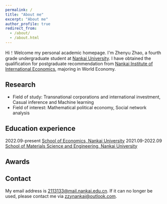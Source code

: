 ```yaml
---
permalink: /
title: "About me"
excerpt: "About me"
author_profile: true
redirect_from: 
  - /about/
  - /about.html
---
```


Hi！Welcome my personal academic homepage. I'm Zhenyu Zhao, a fourth grade undergraduate student at [Nankai University](https://www.nankai.edu.cn/). I have obtained the qualification for postgraduate recommendation from [Nankai Institute of International Economics](https://nkiie.nankai.edu.cn/main.htm), majoring in World Economy. 

Research
------
- Field of study: Transnational corporations and international investment, Casual inference and Machine learning
- Field of interest: Mathematical political economy, Social network analysis

Education experience
------
2022.09-present [School of Economics, Nankai University](https://economics.nankai.edu.cn/)
2021.09-2022.09 [School of Materials Science and Engineering, Nankai University](https://github.com/academicpages/academicpages.github.io/blob/master/_data/navigation.yml)

Awards
------



Contact
------
My email address is <2113133@mail.nankai.edu.cn>. If it can no longer be used, please contact me via <zzynankai@outlook.com>.
